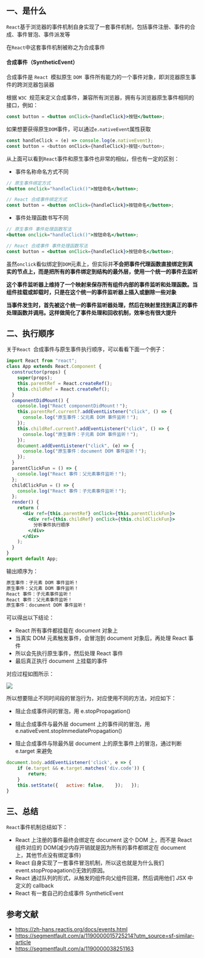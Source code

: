 ## 一、是什么

`React`基于浏览器的事件机制自身实现了一套事件机制，包括事件注册、事件的合成、事件冒泡、事件派发等

在`React`中这套事件机制被称之为合成事件

#### 合成事件（SyntheticEvent）

合成事件是 `React `模拟原生 `DOM `事件所有能力的一个事件对象，即浏览器原生事件的跨浏览器包装器

根据 `W3C `规范来定义合成事件，兼容所有浏览器，拥有与浏览器原生事件相同的接口，例如：

```jsx
const button = <button onClick={handleClick}>按钮</button>;
```

如果想要获得原生`DOM`事件，可以通过`e.nativeEvent`属性获取

```js
const handleClick = (e) => console.log(e.nativeEvent);
const button = <button onClick={handleClick}>按钮</button>;
```

从上面可以看到`React`事件和原生事件也非常的相似，但也有一定的区别：

- 事件名称命名方式不同

```jsx
// 原生事件绑定方式
<button onclick="handleClick()">按钮命名</button>;

// React 合成事件绑定方式
const button = <button onClick={handleClick}>按钮命名</button>;
```

- 事件处理函数书写不同

```jsx
// 原生事件 事件处理函数写法
<button onclick="handleClick()">按钮命名</button>;

// React 合成事件 事件处理函数写法
const button = <button onClick={handleClick}>按钮命名</button>;
```

虽然`onclick`看似绑定到`DOM`元素上，但实际并**不会把事件代理函数直接绑定到真实的节点上，而是把所有的事件绑定到结构的最外层，使用一个统一的事件去监听**

**这个事件监听器上维持了一个映射来保存所有组件内部的事件监听和处理函数。当组件挂载或卸载时，只是在这个统一的事件监听器上插入或删除一些对象**

**当事件发生时，首先被这个统一的事件监听器处理，然后在映射里找到真正的事件处理函数并调用。这样做简化了事件处理和回收机制，效率也有很大提升**

## 二、执行顺序

关于`React `合成事件与原生事件执行顺序，可以看看下面一个例子：

```jsx
import React from "react";
class App extends React.Component {
  constructor(props) {
    super(props);
    this.parentRef = React.createRef();
    this.childRef = React.createRef();
  }
  componentDidMount() {
    console.log("React componentDidMount！");
    this.parentRef.current?.addEventListener("click", () => {
      console.log("原生事件：父元素 DOM 事件监听！");
    });
    this.childRef.current?.addEventListener("click", () => {
      console.log("原生事件：子元素 DOM 事件监听！");
    });
    document.addEventListener("click", (e) => {
      console.log("原生事件：document DOM 事件监听！");
    });
  }
  parentClickFun = () => {
    console.log("React 事件：父元素事件监听！");
  };
  childClickFun = () => {
    console.log("React 事件：子元素事件监听！");
  };
  render() {
    return (
      <div ref={this.parentRef} onClick={this.parentClickFun}>
        <div ref={this.childRef} onClick={this.childClickFun}>
          分析事件执行顺序
        </div>
      </div>
    );
  }
}
export default App;
```

输出顺序为：

```tex
原生事件：子元素 DOM 事件监听！
原生事件：父元素 DOM 事件监听！
React 事件：子元素事件监听！
React 事件：父元素事件监听！
原生事件：document DOM 事件监听！
```

可以得出以下结论：

- React 所有事件都挂载在 document 对象上
- 当真实 DOM 元素触发事件，会冒泡到 document 对象后，再处理 React 事件
- 所以会先执行原生事件，然后处理 React 事件
- 最后真正执行 document 上挂载的事件

对应过程如图所示：

![](https://static.vue-js.com/08e22ff0-d870-11eb-ab90-d9ae814b240d.png)

所以想要阻止不同时间段的冒泡行为，对应使用不同的方法，对应如下：

- 阻止合成事件间的冒泡，用 e.stopPropagation()
- 阻止合成事件与最外层 document 上的事件间的冒泡，用 e.nativeEvent.stopImmediatePropagation()

- 阻止合成事件与除最外层 document 上的原生事件上的冒泡，通过判断 e.target 来避免

```js
document.body.addEventListener('click', e => {
    if (e.target && e.target.matches('div.code')) {
        return;
    }
    this.setState({   active: false,    });   });
}
```

## 三、总结

`React`事件机制总结如下：

- React 上注册的事件最终会绑定在 document 这个 DOM 上，而不是 React 组件对应的 DOM(减少内存开销就是因为所有的事件都绑定在 document 上，其他节点没有绑定事件)
- React 自身实现了一套事件冒泡机制，所以这也就是为什么我们 event.stopPropagation()无效的原因。
- React 通过队列的形式，从触发的组件向父组件回溯，然后调用他们 JSX 中定义的 callback
- React 有一套自己的合成事件 SyntheticEvent

## 参考文献

- https://zh-hans.reactjs.org/docs/events.html
- https://segmentfault.com/a/1190000015725214?utm_source=sf-similar-article
- https://segmentfault.com/a/1190000038251163

